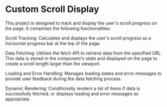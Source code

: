 # Custom Scroll Display

This project is designed to track and display the user's scroll progress on the page. It comprises the following functionalities:

Scroll Tracking: Calculates and displays the user's scroll progress as a horizontal progress bar at the top of the page.

Data Fetching: Utilizes the fetch API to retrieve data from the specified URL. This data is stored in the component's state and displayed on the page to create a scroll length larger than the viewport.

Loading and Error Handling: Manages loading states and error messages to provide user feedback during the data fetching process.

Dynamic Rendering: Conditionally renders a list of items if data is successfully fetched, or displays loading and error messages as appropriate.